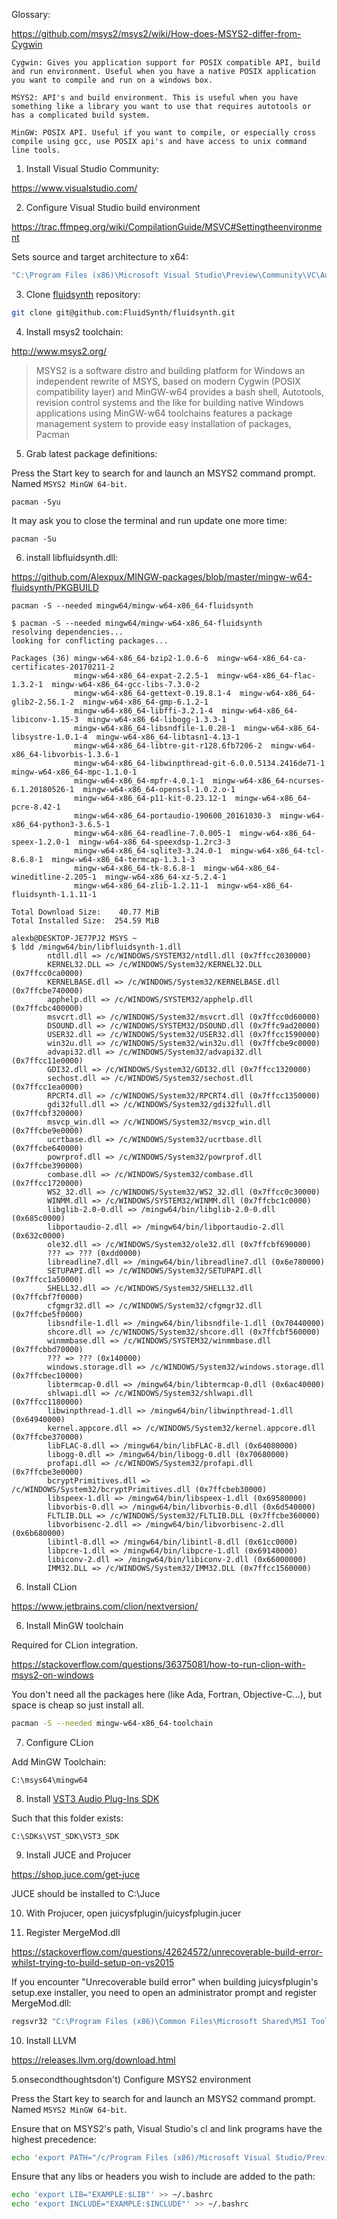 Glossary:

https://github.com/msys2/msys2/wiki/How-does-MSYS2-differ-from-Cygwin

```
Cygwin: Gives you application support for POSIX compatible API, build and run environment. Useful when you have a native POSIX application you want to compile and run on a windows box.

MSYS2: API's and build environment. This is useful when you have something like a library you want to use that requires autotools or has a complicated build system.

MinGW: POSIX API. Useful if you want to compile, or especially cross compile using gcc, use POSIX api's and have access to unix command line tools.
```


1) Install Visual Studio Community:

https://www.visualstudio.com/

2) Configure Visual Studio build environment

https://trac.ffmpeg.org/wiki/CompilationGuide/MSVC#Settingtheenvironment

Sets source and target architecture to x64:

```cmd
"C:\Program Files (x86)\Microsoft Visual Studio\Preview\Community\VC\Auxiliary\Build\vcvarsall.bat" x64
```

3) Clone [fluidsynth](https://github.com/FluidSynth/fluidsynth) repository:

```bash
git clone git@github.com:FluidSynth/fluidsynth.git
```

4) Install msys2 toolchain:

http://www.msys2.org/

> MSYS2 is a software distro and building platform for Windows
> an independent rewrite of MSYS, based on modern Cygwin (POSIX compatibility layer) and MinGW-w64
> provides a bash shell, Autotools, revision control systems and the like for building native Windows applications using MinGW-w64 toolchains
> features a package management system to provide easy installation of packages, Pacman

5) Grab latest package definitions:

Press the Start key to search for and launch an MSYS2 command prompt. Named `MSYS2 MinGW 64-bit`.

```
pacman -Syu
```

It may ask you to close the terminal and run update one more time:

```
pacman -Su
```

6) install libfluidsynth.dll:

https://github.com/Alexpux/MINGW-packages/blob/master/mingw-w64-fluidsynth/PKGBUILD

```
pacman -S --needed mingw64/mingw-w64-x86_64-fluidsynth
```

```
$ pacman -S --needed mingw64/mingw-w64-x86_64-fluidsynth
resolving dependencies...
looking for conflicting packages...

Packages (36) mingw-w64-x86_64-bzip2-1.0.6-6  mingw-w64-x86_64-ca-certificates-20170211-2
              mingw-w64-x86_64-expat-2.2.5-1  mingw-w64-x86_64-flac-1.3.2-1  mingw-w64-x86_64-gcc-libs-7.3.0-2
              mingw-w64-x86_64-gettext-0.19.8.1-4  mingw-w64-x86_64-glib2-2.56.1-2  mingw-w64-x86_64-gmp-6.1.2-1
              mingw-w64-x86_64-libffi-3.2.1-4  mingw-w64-x86_64-libiconv-1.15-3  mingw-w64-x86_64-libogg-1.3.3-1
              mingw-w64-x86_64-libsndfile-1.0.28-1  mingw-w64-x86_64-libsystre-1.0.1-4  mingw-w64-x86_64-libtasn1-4.13-1
              mingw-w64-x86_64-libtre-git-r128.6fb7206-2  mingw-w64-x86_64-libvorbis-1.3.6-1
              mingw-w64-x86_64-libwinpthread-git-6.0.0.5134.2416de71-1  mingw-w64-x86_64-mpc-1.1.0-1
              mingw-w64-x86_64-mpfr-4.0.1-1  mingw-w64-x86_64-ncurses-6.1.20180526-1  mingw-w64-x86_64-openssl-1.0.2.o-1
              mingw-w64-x86_64-p11-kit-0.23.12-1  mingw-w64-x86_64-pcre-8.42-1
              mingw-w64-x86_64-portaudio-190600_20161030-3  mingw-w64-x86_64-python3-3.6.5-1
              mingw-w64-x86_64-readline-7.0.005-1  mingw-w64-x86_64-speex-1.2.0-1  mingw-w64-x86_64-speexdsp-1.2rc3-3
              mingw-w64-x86_64-sqlite3-3.24.0-1  mingw-w64-x86_64-tcl-8.6.8-1  mingw-w64-x86_64-termcap-1.3.1-3
              mingw-w64-x86_64-tk-8.6.8-1  mingw-w64-x86_64-wineditline-2.205-1  mingw-w64-x86_64-xz-5.2.4-1
              mingw-w64-x86_64-zlib-1.2.11-1  mingw-w64-x86_64-fluidsynth-1.1.11-1

Total Download Size:    40.77 MiB
Total Installed Size:  254.59 MiB
```

```
alexb@DESKTOP-JE77PJ2 MSYS ~
$ ldd /mingw64/bin/libfluidsynth-1.dll
        ntdll.dll => /c/WINDOWS/SYSTEM32/ntdll.dll (0x7ffcc2030000)
        KERNEL32.DLL => /c/WINDOWS/System32/KERNEL32.DLL (0x7ffcc0ca0000)
        KERNELBASE.dll => /c/WINDOWS/System32/KERNELBASE.dll (0x7ffcbe740000)
        apphelp.dll => /c/WINDOWS/SYSTEM32/apphelp.dll (0x7ffcbc400000)
        msvcrt.dll => /c/WINDOWS/System32/msvcrt.dll (0x7ffcc0d60000)
        DSOUND.dll => /c/WINDOWS/SYSTEM32/DSOUND.dll (0x7ffc9ad20000)
        USER32.dll => /c/WINDOWS/System32/USER32.dll (0x7ffcc1590000)
        win32u.dll => /c/WINDOWS/System32/win32u.dll (0x7ffcbe9c0000)
        advapi32.dll => /c/WINDOWS/System32/advapi32.dll (0x7ffcc11e0000)
        GDI32.dll => /c/WINDOWS/System32/GDI32.dll (0x7ffcc1320000)
        sechost.dll => /c/WINDOWS/System32/sechost.dll (0x7ffcc1ea0000)
        RPCRT4.dll => /c/WINDOWS/System32/RPCRT4.dll (0x7ffcc1350000)
        gdi32full.dll => /c/WINDOWS/System32/gdi32full.dll (0x7ffcbf320000)
        msvcp_win.dll => /c/WINDOWS/System32/msvcp_win.dll (0x7ffcbe9e0000)
        ucrtbase.dll => /c/WINDOWS/System32/ucrtbase.dll (0x7ffcbe640000)
        powrprof.dll => /c/WINDOWS/System32/powrprof.dll (0x7ffcbe390000)
        combase.dll => /c/WINDOWS/System32/combase.dll (0x7ffcc1720000)
        WS2_32.dll => /c/WINDOWS/System32/WS2_32.dll (0x7ffcc0c30000)
        WINMM.dll => /c/WINDOWS/SYSTEM32/WINMM.dll (0x7ffcbc1c0000)
        libglib-2.0-0.dll => /mingw64/bin/libglib-2.0-0.dll (0x685c0000)
        libportaudio-2.dll => /mingw64/bin/libportaudio-2.dll (0x632c0000)
        ole32.dll => /c/WINDOWS/System32/ole32.dll (0x7ffcbf690000)
        ??? => ??? (0xdd0000)
        libreadline7.dll => /mingw64/bin/libreadline7.dll (0x6e780000)
        SETUPAPI.dll => /c/WINDOWS/System32/SETUPAPI.dll (0x7ffcc1a50000)
        SHELL32.dll => /c/WINDOWS/System32/SHELL32.dll (0x7ffcbf7f0000)
        cfgmgr32.dll => /c/WINDOWS/System32/cfgmgr32.dll (0x7ffcbe5f0000)
        libsndfile-1.dll => /mingw64/bin/libsndfile-1.dll (0x70440000)
        shcore.dll => /c/WINDOWS/System32/shcore.dll (0x7ffcbf560000)
        winmmbase.dll => /c/WINDOWS/SYSTEM32/winmmbase.dll (0x7ffcbbd70000)
        ??? => ??? (0x140000)
        windows.storage.dll => /c/WINDOWS/System32/windows.storage.dll (0x7ffcbec10000)
        libtermcap-0.dll => /mingw64/bin/libtermcap-0.dll (0x6ac40000)
        shlwapi.dll => /c/WINDOWS/System32/shlwapi.dll (0x7ffcc1180000)
        libwinpthread-1.dll => /mingw64/bin/libwinpthread-1.dll (0x64940000)
        kernel.appcore.dll => /c/WINDOWS/System32/kernel.appcore.dll (0x7ffcbe370000)
        libFLAC-8.dll => /mingw64/bin/libFLAC-8.dll (0x64080000)
        libogg-0.dll => /mingw64/bin/libogg-0.dll (0x70680000)
        profapi.dll => /c/WINDOWS/System32/profapi.dll (0x7ffcbe3e0000)
        bcryptPrimitives.dll => /c/WINDOWS/System32/bcryptPrimitives.dll (0x7ffcbeb30000)
        libspeex-1.dll => /mingw64/bin/libspeex-1.dll (0x69580000)
        libvorbis-0.dll => /mingw64/bin/libvorbis-0.dll (0x6d540000)
        FLTLIB.DLL => /c/WINDOWS/System32/FLTLIB.DLL (0x7ffcbe360000)
        libvorbisenc-2.dll => /mingw64/bin/libvorbisenc-2.dll (0x6b680000)
        libintl-8.dll => /mingw64/bin/libintl-8.dll (0x61cc0000)
        libpcre-1.dll => /mingw64/bin/libpcre-1.dll (0x69140000)
        libiconv-2.dll => /mingw64/bin/libiconv-2.dll (0x66000000)
        IMM32.DLL => /c/WINDOWS/System32/IMM32.DLL (0x7ffcc1560000)
```

6) Install CLion

https://www.jetbrains.com/clion/nextversion/

6) Install MinGW toolchain

Required for CLion integration.

https://stackoverflow.com/questions/36375081/how-to-run-clion-with-msys2-on-windows

You don't need all the packages here (like Ada, Fortran, Objective-C...), but space is cheap so just install all.

```bash
pacman -S --needed mingw-w64-x86_64-toolchain
```

7) Configure CLion

Add MinGW Toolchain:

```
C:\msys64\mingw64
```

8) Install [VST3 Audio Plug-Ins SDK](https://www.steinberg.net/en/company/developers.html)

Such that this folder exists:

```
C:\SDKs\VST_SDK\VST3_SDK
```

9) Install JUCE and Projucer

https://shop.juce.com/get-juce

JUCE should be installed to C:\\Juce

10) With Projucer, open juicysfplugin/juicysfplugin.jucer

11) Register MergeMod.dll

https://stackoverflow.com/questions/42624572/unrecoverable-build-error-whilst-trying-to-build-setup-on-vs2015

If you encounter "Unrecoverable build error" when building juicysfplugin's setup.exe installer, you need to open an administrator prompt and register MergeMod.dll:

```bash
regsvr32 "C:\Program Files (x86)\Common Files\Microsoft Shared\MSI Tools\MergeMod.dll"
```


10) Install LLVM

https://releases.llvm.org/download.html


5.onsecondthoughtsdon't) Configure MSYS2 environment

Press the Start key to search for and launch an MSYS2 command prompt. Named `MSYS2 MinGW 64-bit`.

Ensure that on MSYS2's path, Visual Studio's cl and link programs have the highest precedence:

```bash
echo 'export PATH="/c/Program Files (x86)/Microsoft Visual Studio/Preview/Community/VC/Tools/MSVC/14.14.26428/bin/Hostx64/x64/:$PATH"' >> ~/.bashrc
```

Ensure that any libs or headers you wish to include are added to the path:

```bash
echo 'export LIB="EXAMPLE:$LIB"' >> ~/.bashrc
echo 'export INCLUDE="EXAMPLE:$INCLUDE"' >> ~/.bashrc
```
